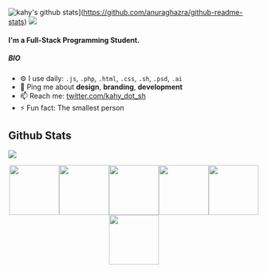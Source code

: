 ![kahy's github stats](https://github-readme-stats.vercel.app/api?username=kahy9&theme=cobalt)](https://github.com/anuraghazra/github-readme-stats)
![](https://rishavanand.github.io/static/images/greetings.gif)

#### I'm a Full-Stack Programming Student.

##### BIO
- ⚙️ I use daily: `.js`, `.php`, `.html`, `.css`, `.sh`, `.psd`, `.ai`
- 💬 Ping me about **design**, **branding**, **development**
- 📫 Reach me: [twitter.com/kahy_dot_sh](https://twitter.com/kahy_dot_sh)
- ⚡️ Fun fact: The smallest person

<h2> Github Stats </h2> 
<a href="https://github.com/kahy9/github-readme-stats"><img align="center" src="https://github-readme-stats.vercel.app/api/top-langs/?username=kahy9&layout=compact&theme=tokyonight" /></a>

<p align="center">
  <img src="https://media3.giphy.com/media/ln7z2eWriiQAllfVcn/200w.webp" width="100"><img src="https://i.giphy.com/media/LMt9638dO8dftAjtco/200.webp" width="100"><img src="https://i.giphy.com/media/eNAsjO55tPbgaor7ma/200w.webp" width="100"><img src="https://i.giphy.com/media/VgGthkhUvGgOit7Y9i/200.webp" width="100"><img src="https://i.giphy.com/media/KzJkzjggfGN5Py6nkT/200.webp" width="100"><img src="https://i.giphy.com/media/IdyAQJVN2kVPNUrojM/200.webp" width="100"><br><br>
</p>

